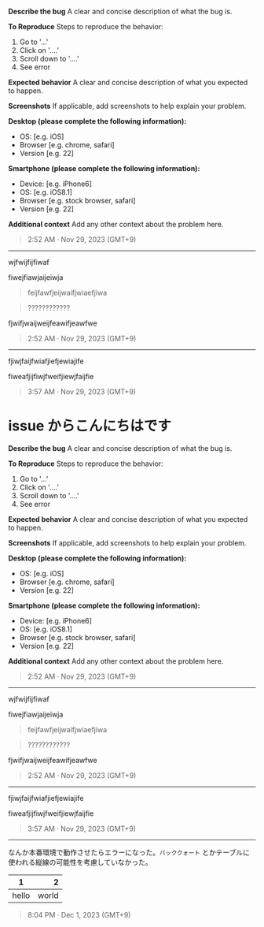 **Describe the bug**
A clear and concise description of what the bug is.

**To Reproduce**
Steps to reproduce the behavior:
1. Go to '...'
2. Click on '....'
3. Scroll down to '....'
4. See error

**Expected behavior**
A clear and concise description of what you expected to happen.

**Screenshots**
If applicable, add screenshots to help explain your problem.

**Desktop (please complete the following information):**
 - OS: [e.g. iOS]
 - Browser [e.g. chrome, safari]
 - Version [e.g. 22]

**Smartphone (please complete the following information):**
 - Device: [e.g. iPhone6]
 - OS: [e.g. iOS8.1]
 - Browser [e.g. stock browser, safari]
 - Version [e.g. 22]

**Additional context**
Add any other context about the problem here.

> 2:52 AM · Nov 29, 2023 (GMT+9)

---

wjfwijfijfiwaf

fiwejfiawjaijeiwja

>feijfawfjeijwaifjwiaefjiwa

>????????????

fjwifjwaijweijfeawifjeawfwe

> 2:52 AM · Nov 29, 2023 (GMT+9)

---

fjiwjfaijfwiafjiefjewiajife

fiweafjijfiwjfweifjiewjfaijfie

> 3:57 AM · Nov 29, 2023 (GMT+9)

# issue からこんにちはです
**Describe the bug**
A clear and concise description of what the bug is.

**To Reproduce**
Steps to reproduce the behavior:
1. Go to '...'
2. Click on '....'
3. Scroll down to '....'
4. See error

**Expected behavior**
A clear and concise description of what you expected to happen.

**Screenshots**
If applicable, add screenshots to help explain your problem.

**Desktop (please complete the following information):**
 - OS: [e.g. iOS]
 - Browser [e.g. chrome, safari]
 - Version [e.g. 22]

**Smartphone (please complete the following information):**
 - Device: [e.g. iPhone6]
 - OS: [e.g. iOS8.1]
 - Browser [e.g. stock browser, safari]
 - Version [e.g. 22]

**Additional context**
Add any other context about the problem here.

> 2:52 AM · Nov 29, 2023 (GMT+9)

---

wjfwijfijfiwaf

fiwejfiawjaijeiwja

>feijfawfjeijwaifjwiaefjiwa

>????????????

fjwifjwaijweijfeawifjeawfwe

> 2:52 AM · Nov 29, 2023 (GMT+9)

---

fjiwjfaijfwiafjiefjewiajife

fiweafjijfiwjfweifjiewjfaijfie

> 3:57 AM · Nov 29, 2023 (GMT+9)

---

なんか本番環境で動作させたらエラーになった。`バッククォート` とかテーブルに使われる縦線の可能性を考慮していなかった。

| 1 | 2 |
| --- | ---: |
| hello | world |



> 8:04 PM · Dec 1, 2023 (GMT+9)
